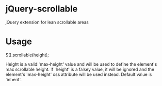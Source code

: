 # jQuery-scrollable

jQuery extension for lean scrollable areas

# Usage
$().scrollable(height);

Height is a valid 'max-height' value and will be used to define the element's max scrollable height.
If 'height' is a falsey value, it will be ignored and the element's 'max-height' css attribute will be used instead.
Default value is 'inherit'.
